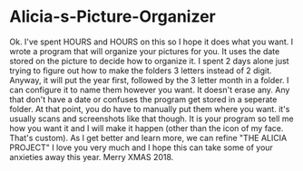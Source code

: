 # Alicia-s-Picture-Organizer
Ok. I've spent HOURS and HOURS on this so I hope it does what you want. I wrote a program that will organize your pictures for you. 
It uses the date stored on the picture to decide how to organize it. I spent 2 days alone just trying to figure out how to make the folders 3 letters instead of 2 digit. 
Anyway, it will put the year first, followed by the 3 letter month in a folder. I can configure it to name them however you want. It doesn't erase any. Any that don't have 
a date or confuses the program get stored in a seperate folder. At that point, you do have to manually put them where you want. it's usually scans and screenshots like that though.
It is your program so tell me how you want it and I will make it happen (other than the icon of my face. That's custom). As I get better and learn more, we can refine "THE ALICIA PROJECT" 
I love you very much and I hope this can take some of your anxieties away this year. Merry XMAS 2018.


